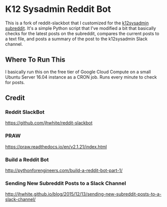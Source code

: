 # K12 Sysadmin Reddit Bot

This is a fork of reddit-slackbot that I customized for the [k12sysadmin subreddit](https://k12sysadmin.reddit.com). It's a simple Python script that I've modified a bit that basically checks for the latest posts on the subreddit, compares the current posts to a text file, and posts a summary of the post to the k12sysadmin Slack channel. 

## Where To Run This

I basically run this on the free tier of Google Cloud Compute on a small Ubuntu Server 16.04 instance as a CRON job. Runs every minute to check for posts.

## Credit

### Reddit SlackBot
https://github.com/jhwhite/reddit-slackbot

### PRAW
https://praw.readthedocs.io/en/v2.1.21/index.html

### Build a Reddit Bot
http://pythonforengineers.com/build-a-reddit-bot-part-1/

### Sending New Subreddit Posts to a Slack Channel
http://jhwhite.github.io/blog/2015/12/13/sending-new-subreddit-posts-to-a-slack-channel/


